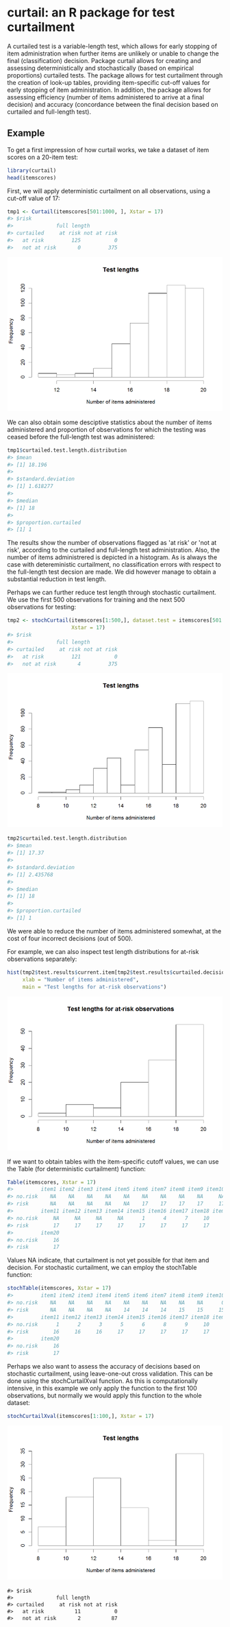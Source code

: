 curtail: an R package for test curtailment
==========================================

A curtailed test is a variable-length test, which allows for early stopping of item administration when further items are unlikely or unable to change the final (classification) decision. Package curtail allows for creating and assessing deterministically and stochastically (based on empirical proportions) curtailed tests. The package allows for test curtailment through the creation of look-up tables, providing item-specific cut-off values for early stopping of item administration. In addition, the package allows for assessing efficiency (number of items administered to arrive at a final decision) and accuracy (concordance between the final decision based on curtailed and full-length test).

Example
-------

To get a first impression of how curtail works, we take a dataset of item scores on a 20-item test:

``` r
library(curtail)
head(itemscores)
```

First, we will apply deterministic curtailment on all observations, using a cut-off value of 17:

``` r
tmp1 <- Curtail(itemscores[501:1000, ], Xstar = 17)
#> $risk
#>              full length
#> curtailed     at risk not at risk
#>   at risk         125           0
#>   not at risk       0         375
```

![](inst/README-figures/README-unnamed-chunk-3-1.png)

We can also obtain some desciptive statistics about the number of items administered and proportion of observations for which the testing was ceased before the full-length test was administered:

``` r
tmp1$curtailed.test.length.distribution
#> $mean
#> [1] 18.196
#> 
#> $standard.deviation
#> [1] 1.618277
#> 
#> $median
#> [1] 18
#> 
#> $proportion.curtailed
#> [1] 1
```

The results show the number of observations flagged as 'at risk' or 'not at risk', according to the curtailed and full-length test administration. Also, the number of items administrered is depicted in a histogram. As is always the case with detereministic curtailment, no classification errors with respect to the full-length test decsion are made. We did however manage to obtain a substantial reduction in test length.

Perhaps we can further reduce test length through stochastic curtailment. We use the first 500 observations for training and the next 500 observations for testing:

``` r
tmp2 <- stochCurtail(itemscores[1:500,], dataset.test = itemscores[501:1000,], 
                     Xstar = 17)
#> $risk
#>              full length
#> curtailed     at risk not at risk
#>   at risk         121           0
#>   not at risk       4         375
```

![](inst/README-figures/README-unnamed-chunk-5-1.png)

``` r
tmp2$curtailed.test.length.distribution
#> $mean
#> [1] 17.37
#> 
#> $standard.deviation
#> [1] 2.435768
#> 
#> $median
#> [1] 18
#> 
#> $proportion.curtailed
#> [1] 1
```

We were able to reduce the number of items administered somewhat, at the cost of four incorrect decisions (out of 500).

For example, we can also inspect test length distributions for at-risk observations separately:

``` r
hist(tmp2$test.results$current.item[tmp2$test.results$curtailed.decision == "at risk"], 
     xlab = "Number of items administered", 
     main = "Test lengths for at-risk observations")
```

![](inst/README-figures/README-unnamed-chunk-7-1.png)

If we want to obtain tables with the item-specific cutoff values, we can use the Table (for deterministic curtailment) function:

``` r
Table(itemscores, Xstar = 17)
#>         item1 item2 item3 item4 item5 item6 item7 item8 item9 item10
#> no.risk    NA    NA    NA    NA    NA    NA    NA    NA    NA     NA
#> risk       NA    NA    NA    NA    NA    17    17    17    17     17
#>         item11 item12 item13 item14 item15 item16 item17 item18 item19
#> no.risk     NA     NA     NA     NA      1      4      7     10     13
#> risk        17     17     17     17     17     17     17     17     17
#>         item20
#> no.risk     16
#> risk        17
```

Values NA indicate, that curtailment is not yet possible for that item and decision. For stochastic curtailment, we can employ the stochTable function:

``` r
stochTable(itemscores, Xstar = 17)
#>         item1 item2 item3 item4 item5 item6 item7 item8 item9 item10
#> no.risk    NA    NA    NA    NA    NA    NA    NA    NA    NA      0
#> risk       NA    NA    NA    NA    14    14    14    15    15     15
#>         item11 item12 item13 item14 item15 item16 item17 item18 item19
#> no.risk      1      2      3      5      6      8      9     10     13
#> risk        16     16     16     17     17     17     17     17     17
#>         item20
#> no.risk     16
#> risk        17
```

Perhaps we also want to assess the accuracy of decisions based on stochastic curtailment, using leave-one-out cross validation. This can be done using the stochCurtailXval function. As this is computationally intensive, in this example we only apply the function to the first 100 observations, but normally we would apply this function to the whole dataset:

``` r
stochCurtailXval(itemscores[1:100,], Xstar = 17)
```

![](inst/README-figures/README-unnamed-chunk-10-1.png)

    #> $risk
    #>              full length
    #> curtailed     at risk not at risk
    #>   at risk          11           0
    #>   not at risk       2          87
